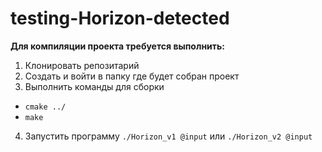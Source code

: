 # testing-Horizon-detected

<b>Для компиляции проекта требуется выполнить:</b>
1. Клонировать репозитарий
2. Создать и войти в папку где будет собран проект
3. Выполнить команды для сборки
- <code>cmake ../</code>
- <code>make </code>
4. Запустить программу <code>./Horizon_v1 @input</code> или <code>./Horizon_v2 @input</code>

